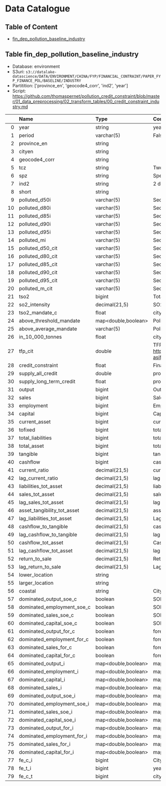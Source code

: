 
# Data Catalogue



## Table of Content

    
- [fin_dep_pollution_baseline_industry](https://github.com/thomaspernet/pollution_credit_constraint/tree/master/00_data_catalog#table-fin_dep_pollution_baseline_industry)

    

## Table fin_dep_pollution_baseline_industry

- Database: environment
- S3uri: `s3://datalake-datascience/DATA/ENVIRONMENT/CHINA/FYP/FINANCIAL_CONTRAINT/PAPER_FYP_FINANCE_POL/BASELINE/INDUSTRY`
- Partitition: ['province_en', 'geocode4_corr', 'ind2', 'year']
- Script: https://github.com/thomaspernet/pollution_credit_constraint/blob/master/01_data_preprocessing/02_transform_tables/00_credit_constraint_industry.md

|    | Name                        | Type                | Comment                                                                                                                                                                                                   |
|---:|:----------------------------|:--------------------|:----------------------------------------------------------------------------------------------------------------------------------------------------------------------------------------------------------|
|  0 | year                        | string              | year from 2001 to 2007                                                                                                                                                                                    |
|  1 | period                      | varchar(5)          | False if year before 2005 included, True if year 2006 and 2007                                                                                                                                            |
|  2 | province_en                 | string              |                                                                                                                                                                                                           |
|  3 | cityen                      | string              |                                                                                                                                                                                                           |
|  4 | geocode4_corr               | string              |                                                                                                                                                                                                           |
|  5 | tcz                         | string              | Two control zone policy city                                                                                                                                                                              |
|  6 | spz                         | string              | Special policy zone policy city                                                                                                                                                                           |
|  7 | ind2                        | string              | 2 digits industry                                                                                                                                                                                         |
|  8 | short                       | string              |                                                                                                                                                                                                           |
|  9 | polluted_d50i               | varchar(5)          | Sectors with values above Yearly 50th percentile of SO2 label as ABOVE else BELOW                                                                                                                         |
| 10 | polluted_d80i               | varchar(5)          | Sectors with values above Yearly 80th percentile of SO2 label as ABOVE else BELOW                                                                                                                         |
| 11 | polluted_d85i               | varchar(5)          | Sectors with values above Yearly 85th percentile of SO2 label as ABOVE else BELOW                                                                                                                         |
| 12 | polluted_d90i               | varchar(5)          | Sectors with values above Yearly 90th percentile of SO2 label as ABOVE else BELOW                                                                                                                         |
| 13 | polluted_d95i               | varchar(5)          | Sectors with values above Yearly 95th percentile of SO2 label as ABOVE else BELOW                                                                                                                         |
| 14 | polluted_mi                 | varchar(5)          | Sectors with values above Yearly average of SO2 label as ABOVE else BELOW                                                                                                                                 |
| 15 | polluted_d50_cit            | varchar(5)          | Sectors with values above Yearly 50th percentile of SO2 label as ABOVE else BELOW                                                                                                                         |
| 16 | polluted_d80_cit            | varchar(5)          | Sectors with values above Yearly 80th percentile of SO2 label as ABOVE else BELOW                                                                                                                         |
| 17 | polluted_d85_cit            | varchar(5)          | Sectors with values above Yearly 85th percentile of SO2 label as ABOVE else BELOW                                                                                                                         |
| 18 | polluted_d90_cit            | varchar(5)          | Sectors with values above Yearly 90th percentile of SO2 label as ABOVE else BELOW                                                                                                                         |
| 19 | polluted_d95_cit            | varchar(5)          | Sectors with values above Yearly 95th percentile of SO2 label as ABOVE else BELOW                                                                                                                         |
| 20 | polluted_m_cit              | varchar(5)          | Sectors with values above Yearly average of SO2 label as ABOVE else BELOW                                                                                                                                 |
| 21 | tso2                        | bigint              | Total so2 city sector. Filtered values above  4863 (5% of the distribution)                                                                                                                               |
| 22 | so2_intensity               | decimal(21,5)       | SO2 divided by output                                                                                                                                                                                     |
| 23 | tso2_mandate_c              | float               | city reduction mandate in tonnes                                                                                                                                                                          |
| 24 | above_threshold_mandate     | map<double,boolean> | Policy mandate above percentile .5, .75, .9, .95                                                                                                                                                          |
| 25 | above_average_mandate       | varchar(5)          | Policy mandate above national average                                                                                                                                                                     |
| 26 | in_10_000_tonnes            | float               | city reduction mandate in 10k tonnes                                                                                                                                                                      |
| 27 | tfp_cit                     | double              | TFP at the city industry level. From https://github.com/thomaspernet/Financial_dependency_pollution/blob/master/01_data_preprocessing/02_transform_tables/05_tfp_computation.md#table-asif_tfp_firm_level |
| 28 | credit_constraint           | float               | Financial dependency. From paper https://www.sciencedirect.com/science/article/pii/S0147596715000311"                                                                                                     |
| 29 | supply_all_credit           | double              | province external supply of credit                                                                                                                                                                        |
| 30 | supply_long_term_credit     | float               | province external supply of long term credit                                                                                                                                                              |
| 31 | output                      | bigint              | Output                                                                                                                                                                                                    |
| 32 | sales                       | bigint              | Sales                                                                                                                                                                                                     |
| 33 | employment                  | bigint              | Employemnt                                                                                                                                                                                                |
| 34 | capital                     | bigint              | Capital                                                                                                                                                                                                   |
| 35 | current_asset               | bigint              | current asset                                                                                                                                                                                             |
| 36 | tofixed                     | bigint              | total fixed asset                                                                                                                                                                                         |
| 37 | total_liabilities           | bigint              | total liabilities                                                                                                                                                                                         |
| 38 | total_asset                 | bigint              | total asset                                                                                                                                                                                               |
| 39 | tangible                    | bigint              | tangible asset                                                                                                                                                                                            |
| 40 | cashflow                    | bigint              | cash flow                                                                                                                                                                                                 |
| 41 | current_ratio               | decimal(21,5)       | current ratio                                                                                                                                                                                             |
| 42 | lag_current_ratio           | decimal(21,5)       | lag value of current ratio                                                                                                                                                                                |
| 43 | liabilities_tot_asset       | decimal(21,5)       | liabilities to total asset                                                                                                                                                                                |
| 44 | sales_tot_asset             | decimal(21,5)       | sales to total asset                                                                                                                                                                                      |
| 45 | lag_sales_tot_asset         | decimal(21,5)       | lag value of sales to asset                                                                                                                                                                               |
| 46 | asset_tangibility_tot_asset | decimal(21,5)       | asset tangibility tot total asset                                                                                                                                                                         |
| 47 | lag_liabilities_tot_asset   | decimal(21,5)       | Lag liabiliteies to total asset                                                                                                                                                                           |
| 48 | cashflow_to_tangible        | decimal(21,5)       | cash flow to tangible                                                                                                                                                                                     |
| 49 | lag_cashflow_to_tangible    | decimal(21,5)       | lag cash flow to tangible                                                                                                                                                                                 |
| 50 | cashflow_tot_asset          | decimal(21,5)       | Cash flow to total asset                                                                                                                                                                                  |
| 51 | lag_cashflow_tot_asset      | decimal(21,5)       | lag cash flow tot total asset                                                                                                                                                                             |
| 52 | return_to_sale              | decimal(21,5)       | Return to sale                                                                                                                                                                                            |
| 53 | lag_return_to_sale          | decimal(21,5)       | Lag return tot sale                                                                                                                                                                                       |
| 54 | lower_location              | string              |                                                                                                                                                                                                           |
| 55 | larger_location             | string              |                                                                                                                                                                                                           |
| 56 | coastal                     | string              | City is bordered by sea or not                                                                                                                                                                            |
| 57 | dominated_output_soe_c      | boolean             | SOE dominated city of output. If true, then SOEs dominated city                                                                                                                                           |
| 58 | dominated_employment_soe_c  | boolean             | SOE dominated city of employment. If true, then SOEs dominated city                                                                                                                                       |
| 59 | dominated_sales_soe_c       | boolean             | SOE dominated city of sales. If true, then SOEs dominated city                                                                                                                                            |
| 60 | dominated_capital_soe_c     | boolean             | SOE dominated city of capital. If true, then SOEs dominated city                                                                                                                                          |
| 61 | dominated_output_for_c      | boolean             | foreign dominated city of output. If true, then foreign dominated city                                                                                                                                    |
| 62 | dominated_employment_for_c  | boolean             | foreign dominated city of employment. If true, then foreign dominated city                                                                                                                                |
| 63 | dominated_sales_for_c       | boolean             | foreign dominated cityof sales. If true, then foreign dominated city                                                                                                                                      |
| 64 | dominated_capital_for_c     | boolean             | foreign dominated city of capital. If true, then foreign dominated city                                                                                                                                   |
| 65 | dominated_output_i          | map<double,boolean> | map with information dominated industry knowing percentile .5, .75, .9, .95 of output                                                                                                                     |
| 66 | dominated_employment_i      | map<double,boolean> | map with information on dominated industry knowing percentile .5, .75, .9, .95 of employment                                                                                                              |
| 67 | dominated_capital_i         | map<double,boolean> | map with information on dominated industry knowing percentile .5, .75, .9, .95 of capital                                                                                                                 |
| 68 | dominated_sales_i           | map<double,boolean> | map with information on SOE dominated industry knowing percentile .5, .75, .9, .95 of sales                                                                                                               |
| 69 | dominated_output_soe_i      | map<double,boolean> | map with information on SOE dominated industry knowing percentile .5, .75, .9, .95 of output                                                                                                              |
| 70 | dominated_employment_soe_i  | map<double,boolean> | map with information on SOE dominated industry knowing percentile .5, .75, .9, .95 of employment                                                                                                          |
| 71 | dominated_sales_soe_i       | map<double,boolean> | map with information on SOE dominated industry knowing percentile .5, .75, .9, .95 of sales                                                                                                               |
| 72 | dominated_capital_soe_i     | map<double,boolean> | map with information on SOE dominated industry knowing percentile .5, .75, .9, .95 of capital                                                                                                             |
| 73 | dominated_output_for_i      | map<double,boolean> | map with information on foreign dominated industry knowing percentile .5, .75, .9, .95 of output                                                                                                          |
| 74 | dominated_employment_for_i  | map<double,boolean> | map with information on foreign dominated industry knowing percentile .5, .75, .9, .95 of employment                                                                                                      |
| 75 | dominated_sales_for_i       | map<double,boolean> | map with information on foreign dominated industry knowing percentile .5, .75, .9, .95 of sales                                                                                                           |
| 76 | dominated_capital_for_i     | map<double,boolean> | map with information on foreign dominated industry knowing percentile .5, .75, .9, .95 of capital                                                                                                         |
| 77 | fe_c_i                      | bigint              | City industry fixed effect                                                                                                                                                                                |
| 78 | fe_t_i                      | bigint              | year industry fixed effect                                                                                                                                                                                |
| 79 | fe_c_t                      | bigint              | city industry fixed effect                                                                                                                                                                                |

    